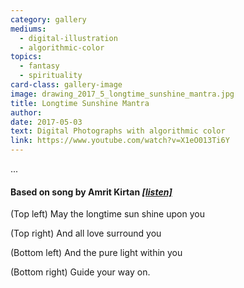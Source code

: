 ```yaml
---
category: gallery
mediums:
  - digital-illustration
  - algorithmic-color
topics:
  - fantasy
  - spirituality
card-class: gallery-image
image: drawing_2017_5_longtime_sunshine_mantra.jpg
title: Longtime Sunshine Mantra
author:
date: 2017-05-03
text: Digital Photographs with algorithmic color
link: https://www.youtube.com/watch?v=X1eO013Ti6Y
---
```


...

#### Based on song by Amrit Kirtan ___[[listen]](https://www.youtube.com/watch?v=X1eO013Ti6Y)___

(Top left) May the longtime sun shine upon you

(Top right) And all love surround you

(Bottom left) And the pure light within you

(Bottom right) Guide your way on.
